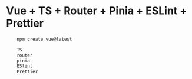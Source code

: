 # Vue + TS + Router + Pinia + ESLint + Prettier

```sh
    npm create vue@latest 

    TS
    router
    pinia
    ESlint
    Prettier

```